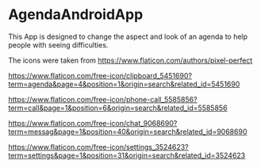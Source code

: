 # AgendaAndroidApp

This App is designed to change the aspect and look of an agenda to help people with seeing difficulties.

The icons were taken from
https://www.flaticon.com/authors/pixel-perfect 

https://www.flaticon.com/free-icon/clipboard_5451690?term=agenda&page=4&position=1&origin=search&related_id=5451690

https://www.flaticon.com/free-icon/phone-call_5585856?term=call&page=1&position=6&origin=search&related_id=5585856


https://www.flaticon.com/free-icon/chat_9068690?term=messag&page=1&position=40&origin=search&related_id=9068690


https://www.flaticon.com/free-icon/settings_3524623?term=settings&page=1&position=31&origin=search&related_id=3524623